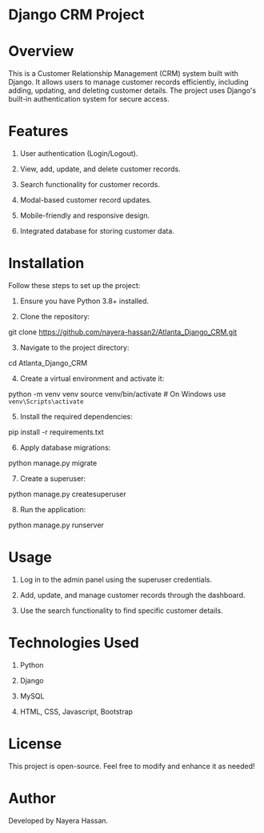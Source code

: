 # Django CRM Project

# Overview

This is a Customer Relationship Management (CRM) system built with Django. It allows users to manage customer records efficiently, including adding, updating, and deleting customer details. The project uses Django's built-in authentication system for secure access.

# Features

1. User authentication (Login/Logout).

2. View, add, update, and delete customer records.

3. Search functionality for customer records.

4. Modal-based customer record updates.

5. Mobile-friendly and responsive design.

6. Integrated database for storing customer data.

# Installation

Follow these steps to set up the project:

1. Ensure you have Python 3.8+ installed.

2. Clone the repository:

git clone https://github.com/nayera-hassan2/Atlanta_Django_CRM.git

3. Navigate to the project directory:

cd Atlanta_Django_CRM

4. Create a virtual environment and activate it:

python -m venv venv
source venv/bin/activate  # On Windows use `venv\Scripts\activate`

5. Install the required dependencies:

pip install -r requirements.txt

6. Apply database migrations:

python manage.py migrate

7. Create a superuser:

python manage.py createsuperuser

8. Run the application:

python manage.py runserver

# Usage

1. Log in to the admin panel using the superuser credentials.

2. Add, update, and manage customer records through the dashboard.

3. Use the search functionality to find specific customer details.

# Technologies Used

1. Python

2. Django

3. MySQL

4. HTML, CSS, Javascript, Bootstrap

# License

This project is open-source. Feel free to modify and enhance it as needed!

# Author

Developed by Nayera Hassan.

